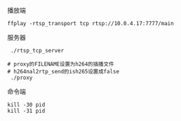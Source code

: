 播放端
```shell
ffplay -rtsp_transport tcp rtsp://10.0.4.17:7777/main

```

服务器
```shell
 ./rtsp_tcp_server    
 
# proxy的FILENAME设置为h264的插播文件
# h264nal2rtp_send的ish265设置成false
 ./proxy    
```

命令端
```shell
kill -30 pid 
kill -31 pid 

```